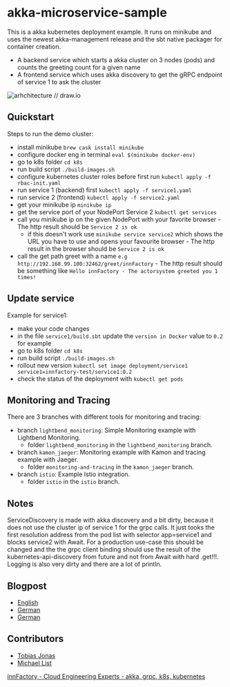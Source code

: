 # akka-microservice-sample
This is a akka kubernetes deployment example.
It runs on minikube and uses the newest akka-management release and the sbt native packager for container creation.

- A backend service which starts a akka cluster on 3 nodes (pods) and counts the greeting count for a given name
- A frontend service which uses akka discovery to get the gRPC endpoint of service 1 to ask the cluster

![arhchitecture // draw.io](SampleEnv.png)

## Quickstart

Steps to run the demo cluster:

- install minikube ```brew cask install minikube```
- configure docker eng in terminal ```eval $(minikube docker-env)```
- go to k8s folder ```cd k8s```
- run build script ```./build-images.sh```
- configure kubernetes cluster roles before first run ```kubectl apply -f rbac-init.yaml```
- run service 1 (backend) first ```kubectl apply -f service1.yaml```
- run service 2 (frontend) ```kubectl apply -f service2.yaml```
- get your minikube ip ```minikube ip```
- get the service port of your NodePort Service 2 ```kubectl get services```
- call you minikube ip on the given NodePort with your favorite browser -  The http result should be `Service 2 is ok`
    - if this doesn't work use ```minikube service service2``` which shows the URL you have to use and opens your favourite browser -  The http result in the browser should be `Service 2 is ok`
- call the get path greet with a name ```e.g http://192.168.99.100:32462/greet/innFactory``` -  The http result should be something like `Hello innFactory - The actorsystem greeted you 1 times!`

## Update service

Example for service1:

- make your code changes
- in the file ```service1/build.sbt``` update the ```version in Docker``` value to ```0.2``` for example
- go to k8s folder ```cd k8s```
- run build script ```./build-images.sh```
- rollout new version ```kubectl set image deployment/service1 service1=innfactory-test/service1:0.2```
- check the status of the deployment with ```kubectl get pods```

## Monitoring and Tracing

There are 3 branches with different tools for monitoring and tracing:
- branch ```lightbend_monitoring```: Simple Monitoring example with Lightbend Monitoring.
    - folder ```lightbend_monitoring``` in the ```lightbend_monitoring``` branch.
- branch ```kamon_jaeger```: Monitoring example with Kamon and tracing example with Jaeger.
    - folder ```monitoring-and-tracing``` in the ```kamon_jaeger``` branch.
- branch ```istio```: Example Istio integration.
    - folder ```istio``` in the ```istio``` branch.

## Notes

ServiceDiscovery is made with akka discovery and a bit dirty, because it does not use the cluster ip of service 1 for the grpc calls.
It just tooks the first resolution address from the pod list with selector app=service1 and blocks service2 with Await. For a production use-case this should be changed and the the grpc client binding should use the result of the kubernetes-api-discovery from future and not from Await with hard .get!!!. 
Logging is also very dirty and there are a lot of println.

## Blogpost
- [English](https://medium.com/@innFactory/akka-service-deployment-on-kubernetes-e3aa8809aa8d)
- [German](https://innfactory.de/softwareentwicklung/scala-akka-play-co/akka-service-deployment-on-kubernetes/)
- [German](https://innfactory.de/softwareentwicklung/scala-akka-play-co/monitoring-und-tracing-fuer-akka-anwendungen-unter-kubernetes/)

## Contributors

-   [Tobias Jonas](https://github.com/jona7o)
-   [Michael List](https://github.com/Michael-List)

[innFactory - Cloud Engineering Experts - akka, grpc, k8s, kubernetes](https://innfactory.de/)
